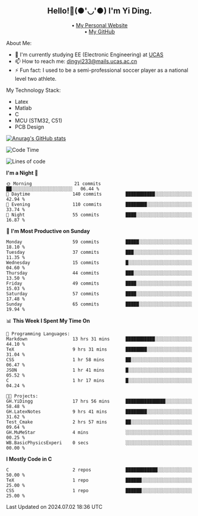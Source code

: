 <h2 style="text-align:center;"> Hello!👋(●'◡'●) I'm Yi Ding.</h2>
<div style="text-align:center;">
  • <a href="https://yidingg.github.io/YiDingg">My Personal Website</a><br>
  • <a href="https://github.com/YiDingg">My GitHub</a>
</div>

About Me:
- 🔭 I'm currently studying EE (Electronic Engineering) at [UCAS](https://www.ucas.ac.cn/)
- 📫 How to reach me: dingyi233@mails.ucas.ac.cn
- ⚡ Fun fact: I used to be a semi-professional soccer player as a national level two athlete.

My Technology Stack:
- Latex
- Matlab
- C
- MCU (STM32, C51)
- PCB Design

[![Anurag's GitHub stats](https://github-readme-stats.vercel.app/api?username=YiDingg)](https://github.com/anuraghazra/github-readme-stats)

<!--START_SECTION:waka-->
![Code Time](http://img.shields.io/badge/Code%20Time-114%20hrs%2045%20mins-blue)

![Lines of code](https://img.shields.io/badge/From%20Hello%20World%20I%27ve%20Written-425.1%20thousand%20lines%20of%20code-blue)

**I'm a Night 🦉** 

```text
🌞 Morning                21 commits          ██░░░░░░░░░░░░░░░░░░░░░░░   06.44 % 
🌆 Daytime                140 commits         ███████████░░░░░░░░░░░░░░   42.94 % 
🌃 Evening                110 commits         ████████░░░░░░░░░░░░░░░░░   33.74 % 
🌙 Night                  55 commits          ████░░░░░░░░░░░░░░░░░░░░░   16.87 % 
```
📅 **I'm Most Productive on Sunday** 

```text
Monday                   59 commits          █████░░░░░░░░░░░░░░░░░░░░   18.10 % 
Tuesday                  37 commits          ███░░░░░░░░░░░░░░░░░░░░░░   11.35 % 
Wednesday                15 commits          █░░░░░░░░░░░░░░░░░░░░░░░░   04.60 % 
Thursday                 44 commits          ███░░░░░░░░░░░░░░░░░░░░░░   13.50 % 
Friday                   49 commits          ████░░░░░░░░░░░░░░░░░░░░░   15.03 % 
Saturday                 57 commits          ████░░░░░░░░░░░░░░░░░░░░░   17.48 % 
Sunday                   65 commits          █████░░░░░░░░░░░░░░░░░░░░   19.94 % 
```


📊 **This Week I Spent My Time On** 

```text
💬 Programming Languages: 
Markdown                 13 hrs 31 mins      ███████████░░░░░░░░░░░░░░   44.10 % 
TeX                      9 hrs 31 mins       ████████░░░░░░░░░░░░░░░░░   31.04 % 
CSS                      1 hr 58 mins        ██░░░░░░░░░░░░░░░░░░░░░░░   06.47 % 
JSON                     1 hr 41 mins        █░░░░░░░░░░░░░░░░░░░░░░░░   05.52 % 
C                        1 hr 17 mins        █░░░░░░░░░░░░░░░░░░░░░░░░   04.24 % 

🐱‍💻 Projects: 
GH.YiDingg               17 hrs 56 mins      ███████████████░░░░░░░░░░   58.48 % 
GH.LatexNotes            9 hrs 41 mins       ████████░░░░░░░░░░░░░░░░░   31.62 % 
Test_Cmake               2 hrs 57 mins       ██░░░░░░░░░░░░░░░░░░░░░░░   09.64 % 
GH.MuMeStar              4 mins              ░░░░░░░░░░░░░░░░░░░░░░░░░   00.25 % 
WB.BasicPhysicsExperi    0 secs              ░░░░░░░░░░░░░░░░░░░░░░░░░   00.00 % 
```

**I Mostly Code in C** 

```text
C                        2 repos             ████████████░░░░░░░░░░░░░   50.00 % 
TeX                      1 repo              ██████░░░░░░░░░░░░░░░░░░░   25.00 % 
CSS                      1 repo              ██████░░░░░░░░░░░░░░░░░░░   25.00 % 
```




 Last Updated on 2024.07.02 18:36 UTC
<!--END_SECTION:waka-->
